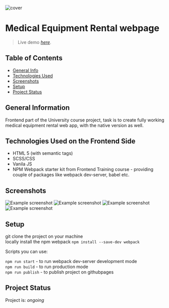 ![cover]()

# Medical Equipment Rental webpage
> Live demo [_here_]().

## Table of Contents
* [General Info](#general-information)
* [Technologies Used](#technologies-used)
* [Screenshots](#screenshots)
* [Setup](#setup)
* [Project Status](#project-status)

## General Information
Frontend part of the University course project, task is to create fully working medical equipment rental web app, with the native version as well. 

## Technologies Used on the Frontend Side
- HTML 5 (with semantic tags)
- SCSS/CSS
- Vanila JS
- NPM Webpack starter kit from Frontend Training course - providing couple of packages like webpack dev-server, babel etc.  


## Screenshots
![Example screenshot]()
![Example screenshot]()
![Example screenshot]()
![Example screenshot]()

## Setup

git clone the project on your machine  
locally install the npm webpack `npm install --save-dev webpack`  

Scripts you can use:

`npm run start` - to run webpack dev-server development mode  
`npm run build` - to run production mode  
`npm run publish` - to publish project on githubpages  


## Project Status
Project is: _ongoing_ 
